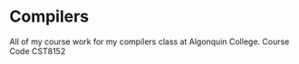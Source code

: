 # Compilers

All of my course work for my compilers class at Algonquin College. Course Code CST8152
